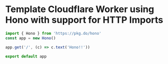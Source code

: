 # Template Cloudflare Worker using Hono with support for HTTP Imports

```javascript
import { Hono } from 'https://pkg.do/hono'
const app = new Hono()

app.get('/', (c) => c.text('Hono!!'))

export default app
```
